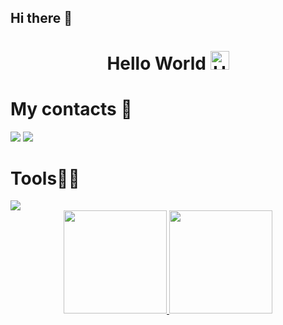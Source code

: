 ## Hi there 👋

<h1 align="center"> Hello World 
  <img src="https://raw.githubusercontent.com/Tarikul-Islam-Anik/Animated-Fluent-Emojis/master/Emojis/Hand%20gestures/Hand%20with%20Fingers%20Splayed%20Light%20Skin%20Tone.png" 
    alt="Hand with Fingers Splayed Light Skin Tone" 
    width="30" 
    height="30" />
</h1>

<h1>My contacts 📲</h1>
<div style="flex">
  <a href="https://www.instagram.com/deryaxnw/" target="_blank"><img src="https://skillicons.dev/icons?i=instagram&theme=dark" /></a>
  <a href="https://www.linkedin.com/in/jo%C3%A3o-ryan-491869279/" target="_blank"><img src="https://skillicons.dev/icons?i=linkedin&theme=dark" /></a>
</div>
<h1>Tools👨‍💻</h1>
   <img src="https://skillicons.dev/icons?i=vscode,html,css,js,bootstrap,git,github&theme=dark" />

 <br> 

 <div align="center">
  <a href="https://github.com/deryaxnw">
    <img height="165em" src="https://github-readme-stats.vercel.app/api?username=deryaxnw&show_icons=true&theme=radical"/>
    <img height="165em" src="https://github-readme-stats.vercel.app/api/top-langs/?username=deryaxnw&layout=compact&theme=radical"/>
  </a>
</div>
